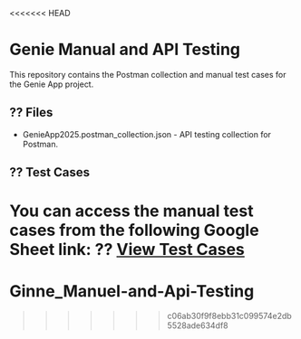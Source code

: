 <<<<<<< HEAD
# Genie Manual and API Testing 
 
This repository contains the Postman collection and manual test cases for the Genie App project. 
 
## ?? Files 
- GenieApp2025.postman_collection.json - API testing collection for Postman. 
 
## ?? Test Cases 
You can access the manual test cases from the following Google Sheet link: 
?? [View Test Cases](https://docs.google.com/spreadsheets/d/1FIpFZkie_XRrcx5Fdd3U1xjKj97FNwvBDBblFmrARAs/edit?gid=0#gid=0) 
=======
# Ginne_Manuel-and-Api-Testing
>>>>>>> c06ab30f9f8ebb31c099574e2db5528ade634df8
